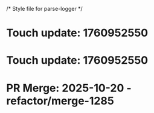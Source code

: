 /* Style file for parse-logger */

# Touch update: 1760952550

# Touch update: 1760952550

# PR Merge: 2025-10-20 - refactor/merge-1285
